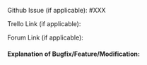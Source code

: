 <!--Thank you for your contribution! Please note that Pull Request titles are used
to generate release notes. So rather than having a "technical" title, it's
preferred that you have a title which is descriptive to a normal user.

Example:
  Instead of:
    - "Changed the selector to use new YNAB className"
  Use:
    - "Fixed an issue with account rows height introduced by YNAB's latest update.

Starting titles in the following way is also really useful for release notes to have
a consistent feeling:

Bug Fix (ie: YNAB changed a class name we depend on):
  - "Fixed an issue..."
Modification (ie: Removed starting balances from reports):
  - "Changed the way..."
Feature (ie: adding a feature that didn't already exist):
  - "Feature: Name of New Feature"

Finally, after properly titling your Pull Request, please fill out the following
information to provide context to the reviewer and more technical information
to interested users since this Pull Request will be linked in the release notes.-->

Github Issue (if applicable): #XXX

Trello Link (if applicable):

Forum Link (if applicable):

#### Explanation of Bugfix/Feature/Modification:

